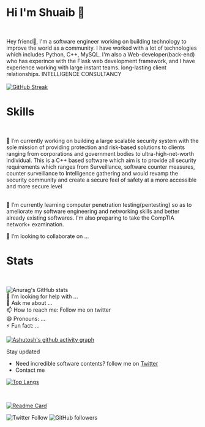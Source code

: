 

<div><h1>Hi I'm Shuaib 👋</h1></div></br>
<img src="" />

Hey friend👋, I'm a software engineer working on building technology to improve the world as a community. I have worked with a lot of technologies which includes Python, C++, MySQL.  I'm also a Web-developer(back-end) who has experince with the Flask web development framework, and I have experience working with large instant teams. long-lasting client relationships.
INTELLIGENCE CONSULTANCY</br>
</br>
[![GitHub Streak](http://github-readme-streak-stats.herokuapp.com?user=Yusuf-A-Shuaib&theme=neon-dark&border=3c977a&date_format=M%20j%5B%2C%20Y%5D)](https://git.io/streak-stats)
</br>

<div><h1>Skills</h1></div>
</br>


🔭 I’m currently working on building a large scalable security system with the sole mission of providing protection and risk-based solutions to clients ranging from corporations and government bodies to ultra-high-net-worth individual. This is a C++ based software which aim is to provide all security requirements which ranges from Surveillance, software counter measures, counter surveillance to Intelligence gathering and would revamp the security community and create a secure feel of safety at a more accessible and more secure level</br>
</br>

🌱 I’m currently learning computer penetration testing(pentesting) so as to ameliorate my software engineering and networking skills and better already existing softwares. I'm also preparing to take the CompTIA network+ examination.</br>

👯 I’m looking to collaborate on ...
</br>


<div><h1>Stats</h1></div>
</br>

![Anurag's GitHub stats](https://github-readme-stats.vercel.app/api?username=Yusuf-A-Shuaib&count_private=true&show_icons=true&theme=merko)
</br>
🤔 I’m looking for help with ...</br>
💬 Ask me about ...</br>
📫 How to reach me: Follow me on twitter</br>
😄 Pronouns: ...</br>
⚡ Fun fact: ...</br>

[![Ashutosh's github activity graph](https://activity-graph.herokuapp.com/graph?username=Yusuf-A-Shuaib&count_private=true&theme=react-dark&custom_title=Yusuf-A-Shuaib%20Contribution%20Graph)](https://github.com/Yusuf-A-Shuaib/Yusuf-A-Shuaib)

Stay updated
- Need incredible software contents? follow me on <a href="">Twitter</a>
- Contact me 

[![Top Langs](https://github-readme-stats.vercel.app/api/top-langs/?username=Yusuf-A-Shuaib&langs_count=8&count_private=true&layout=compact)](https://github.com/Yusuf-A-Shuaib/Yusuf-A-Shuaib)

</br>

[![Readme Card](https://github-readme-stats.vercel.app/api/pin/?username=Yusuf-A-Shuaib&repo=my-portfolio)](https://github.com/Yusuf-A-Shuaib/my-portfolio)
 
![Twitter Follow](https://img.shields.io/twitter/follow/Yusuf_A_Shuaib?label=Follow%20me&style=social)
![GitHub followers](https://img.shields.io/github/followers/Yusuf-A-Shuaib?logoColor=red&style=social)




